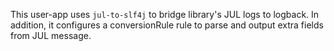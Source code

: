 This user-app uses `jul-to-slf4j` to bridge library's JUL logs to logback.
In addition, it configures a conversionRule rule to parse and output extra fields from JUL message.